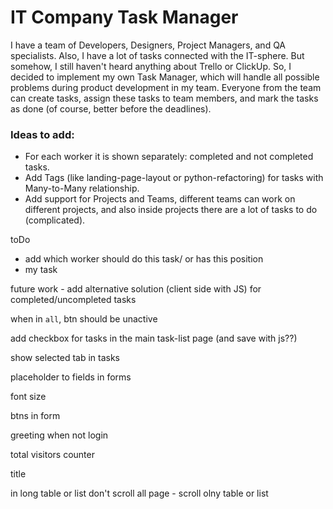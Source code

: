 # IT Company Task Manager
I have a team of Developers, Designers, Project Managers, and QA specialists. 
Also, I have a lot of tasks connected with the IT-sphere. 
But somehow, I still haven't heard anything about Trello or ClickUp. 
So, I decided to implement my own Task Manager, which will handle all 
    possible problems during product development in my team. 
    Everyone from the team can create tasks, assign these tasks to team members,
    and mark the tasks as done (of course, better before the deadlines).


### Ideas to add:

- For each worker it is shown separately: completed and not completed tasks.
- Add Tags (like landing-page-layout or python-refactoring) for tasks with Many-to-Many relationship.
- Add support for Projects and Teams, different teams can work on different projects, and also inside projects there are a lot of tasks to do (complicated).


toDo
- add which worker should do this task/ or has this position
- my task

future work - add alternative solution (client side with JS) for completed/uncompleted tasks

when in `all`, btn should be unactive

add checkbox for tasks in the main task-list page (and save with js??)

show selected tab in tasks

placeholder to fields in forms

font size

btns in form

greeting when not login

total visitors counter

title

in long table or list don't scroll all page - scroll olny table or list 